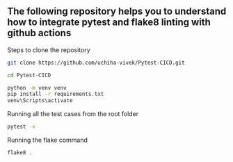 ## The following repository helps you to understand how to integrate pytest and flake8 linting with github actions


Steps to clone the repository

```bash
git clone https://github.com/uchiha-vivek/Pytest-CICD.git
```

```bash
cd Pytest-CICD
```

```bash
python -m venv venv
pip install -r requirements.txt
venv\Scripts\activate
```


Running all the test cases from the root folder

```bash
pytest -v   
```

Running the flake command

```bash
flake8 . 
```